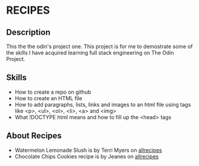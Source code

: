 # RECIPES

## Description
This the the odin's project one. This project is for me to demostrate some of the skills I have acquired learning full stack engineering on The Odin Project.

## Skills
- How to create a repo on github
- How to create an HTML file
- How to add paragraphs, lists, links and images to an html file using tags like \<p\>, \<ul\>, \<ol\>, \<li\>, \<a\> and \<img\>
- What !DOCTYPE html means and how to fill up the \<head\> tags

## About Recipes
- Watermelon Lemonade Slush is by Terri Myers on [allrecipes](allrecipes.com)
- Chocolate Chips Cookies recipe is by Jeanes on [allrecipes](allrecipes.com)